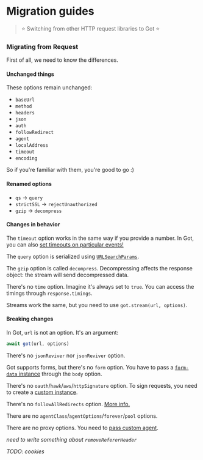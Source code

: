 # Migration guides

> :star: Switching from other HTTP request libraries to Got :star:

### Migrating from Request

First of all, we need to know the differences.

#### Unchanged things

These options remain unchanged:

- `baseUrl`
- `method`
- `headers`
- `json`
- `auth`
- `followRedirect`
- `agent`
- `localAddress`
- `timeout`
- `encoding`

So if you're familiar with them, you're good to go :)

#### Renamed options

- `qs` → `query`
- `strictSSL` → `rejectUnauthorized`
- `gzip` → `decompress`

#### Changes in behavior

The `timeout` option works in the same way if you provide a number. In Got, you can also [set timeouts on particular events!](readme.md#timeout)

The `query` option is serialized using [`URLSearchParams`](https://developer.mozilla.org/en-US/docs/Web/API/URLSearchParams).

The `gzip` option is called `decompress`. Decompressing affects the response object: the stream will send decompressed data.

There's no `time` option. Imagine it's always set to `true`. You can access the timings through `response.timings`.

Streams work the same, but you need to use `got.stream(url, options)`.

#### Breaking changes

In Got, `url` is not an option. It's an argument:

```js
await got(url, options)
```

There's no `jsonReviver` nor `jsonReviver` option.

Got supports forms, but there's no `form` option. You have to pass a [`form-data` instance](https://github.com/form-data/form-data) through the `body` option.

There's no `oauth`/`hawk`/`aws`/`httpSignature` option. To sign requests, you need to create a [custom instance](advanced-creation.md#signing-requests).

There's no `followAllRedirects` option. [More info.](readme.md#followredirect)

There are no `agentClass`/`agentOptions`/`forever`/`pool` options.

There are no proxy options. You need to [pass custom agent](readme.md#proxies).

*need to write something about `removeRefererHeader`*

*TODO: cookies*
